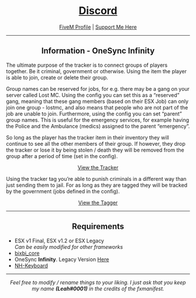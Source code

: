 <h1 align='center'><a href='https://discord.io/overextended/'>Discord</a></h1>
<p align='center'><a href='https://forum.cfx.re/u/Leah_UK/summary'>FiveM Profile</a> | <a href='https://www.buymeacoffee.com/leah_uk'>Support Me Here</a><br></p>

---

<h2 align='center'>Information - OneSync Infinity</h2>

The ultimate purpose of the tracker is to connect groups of players together. Be it criminal, government or otherwise. Using the item the player is able to join, create or delete their group.

Group names can be reserved for jobs, for e.g. there may be a gang on your server called Lost MC. Using the config you can set this as a “reserved” gang, meaning that these gang members (based on their ESX Job) can only join one group - lostmc, and also means that people who are not part of the job are unable to join. Furthermore, using the config you can set “parent” group names. This is useful for the emergency services, for example having the Police and the Ambulance (medics) assigned to the parent “emergency”.

So long as the player has the tracker item in their inventory they will continue to see all the other members of their group. If however, they drop the tracker or lose it by being stolen / death they will be removed from the group after a period of time (set in the config).

<p align='center'><a href='https://www.youtube.com/watch?v=aI365IkHyA4'>View the Tracker</a><br></p>

Using the tracker tag you’re able to punish criminals in a different way than just sending them to jail. For as long as they are tagged they will be tracked by the government (jobs defined in the config).

<p align='center'><a href=''>View the Tagger</a><br></p>

---

<h2 align='center'>Requirements</h2>

- ESX v1 Final, ESX v1.2 or ESX Legacy  
<i> Can be easily modified for other frameworks</i>
- <a href='https://github.com/Leah-UK/bixbi_core'>bixbi_core</a>
- OneSync <b>Infinity</b>. Legacy Version <a href='https://github.com/Leah-UK/bixbi_tracker-Legacy'>Here</a>
- <a href='https://github.com/nerohiro/nh-keyboard'>NH-Keyboard</a>

---

<p align='center'><i>Feel free to modify / rename things to your liking. I just ask that you keep my name <b>(Leah#0001)</b> in the credits of the fxmanifest.</i></p>
